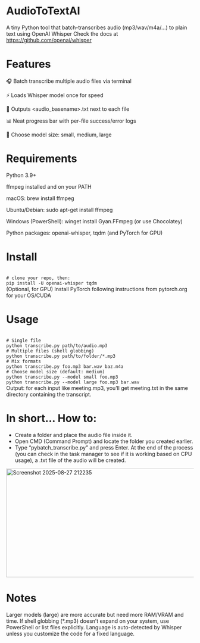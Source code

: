 # AudioToTextAI
A tiny Python tool that batch-transcribes audio (mp3/wav/m4a/…) to plain text using OpenAI Whisper
Check the docs at https://github.com/openai/whisper

# Features
🎧 Batch transcribe multiple audio files via terminal

⚡ Loads Whisper model once for speed

📄 Outputs <audio_basename>.txt next to each file

📊 Neat progress bar with per-file success/error logs

🔁 Choose model size: small, medium, large

# Requirements
Python 3.9+

ffmpeg installed and on your PATH

macOS: brew install ffmpeg

Ubuntu/Debian: sudo apt-get install ffmpeg

Windows (PowerShell): winget install Gyan.FFmpeg (or use Chocolatey)

Python packages: openai-whisper, tqdm (and PyTorch for GPU)

# Install
<code> 
# clone your repo, then:
pip install -U openai-whisper tqdm
</code>
(Optional, for GPU) Install PyTorch following instructions from pytorch.org for your OS/CUDA

# Usage
<code>
# Single file
python transcribe.py path/to/audio.mp3
# Multiple files (shell globbing)
python transcribe.py path/to/folder/*.mp3
# Mix formats
python transcribe.py foo.mp3 bar.wav baz.m4a
# Choose model size (default: medium)
python transcribe.py --model small foo.mp3
python transcribe.py --model large foo.mp3 bar.wav
</code>
Output: for each input like meeting.mp3, you’ll get meeting.txt in the same directory containing the transcript.

# In short... How to:
- Create a folder and place the audio file inside it.
- Open CMD (Command Prompt) and locate the folder you created earlier.
- Type “pybatch_transcribe.py” and press Enter.
At the end of the process (you can check in the task manager to see if it is working based on CPU usage), a .txt file of the audio will be created.
<img width="612" height="292" alt="Screenshot 2025-08-27 212235" src="https://github.com/user-attachments/assets/8defd3ec-4794-4271-b992-76ff661d5393" />

# Notes
Larger models (large) are more accurate but need more RAM/VRAM and time.
If shell globbing (*.mp3) doesn’t expand on your system, use PowerShell or list files explicitly.
Language is auto-detected by Whisper unless you customize the code for a fixed language.
